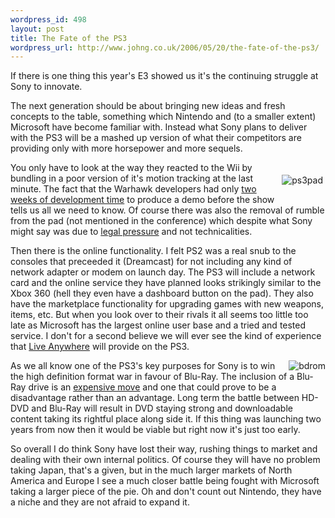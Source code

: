 ```yaml
--- 
wordpress_id: 498
layout: post
title: The Fate of the PS3
wordpress_url: http://www.johng.co.uk/2006/05/20/the-fate-of-the-ps3/
---
```

If there is one thing this year's E3 showed us it's the continuing struggle at Sony to innovate.

The next generation should be about bringing new ideas and fresh concepts to the table, something which Nintendo and (to a smaller extent) Microsoft have become familiar with. Instead what Sony plans to deliver with the PS3 will be a mashed up version of what their competitors are providing only with more horsepower and more sequels.

<img vspace="20" hspace="4" align="right" alt="ps3pad" id="image279" src="http://www.johng.co.uk/wp-content/uploads/2006/05/blurred-ps3-dualshake.jpg" />You only have to look at the way they reacted to the Wii by bundling in a poor version of it's motion tracking at the last minute. The fact that the Warhawk developers had only <a href="http://arstechnica.com/journals/thumbs.ars/2006/5/15/3963">two weeks of development time</a> to produce a demo before the show tells us all we need to know. Of course there was also the removal of rumble from the pad (not mentioned in the conference) which despite what Sony might say was due to <a href="http://biz.gamedaily.com/industry/feature/?id=12717">legal pressure</a> and not technicalities.

Then there is the online functionality. I felt PS2 was a real snub to the consoles that preceeded it (Dreamcast) for not including any kind of network adapter or modem on launch day. The PS3 will include a network card and the online service they have planned looks strikingly similar to the Xbox 360 (hell they even have a dashboard button on the pad). They also have the marketplace functionality for upgrading games with new weapons, items, etc. But when you look over to their rivals it all seems too little too late as Microsoft has the largest online user base and a tried and tested service. I don't for a second believe we will ever see the kind of experience that <a href="http://blogs.guardian.co.uk/games/archives/2006/05/10/microsoft_goes_live_anywhere.html">Live Anywhere</a> will provide on the PS3.

<img align="right" id="image281" alt="bdrom" src="http://www.johng.co.uk/wp-content/uploads/2006/05/bluray.thumbnail.jpg" />As we all know one of the PS3's key purposes for Sony is to win the high definition format war in favour of Blu-Ray. The inclusion of a Blu-Ray drive is an <a href="http://uk.gamespot.com/e3/e3story.html?event=e32006&sid=6149470">expensive move</a> and one that could prove to be a disadvantage rather than an advantage. Long term the battle between HD-DVD and Blu-Ray will result in DVD staying strong and downloadable content taking its rightful place along side it. If this thing was launching two years from now then it would be viable but right now it's just too early.

So overall I do think Sony have lost their way, rushing things to market and dealing with their own internal politics. Of course they will have no problem taking Japan, that's a given, but in the much larger markets of North America and Europe I see a much closer battle being fought with Microsoft taking a larger piece of the pie. Oh and don't count out Nintendo, they have a niche and they are not afraid to expand it.
